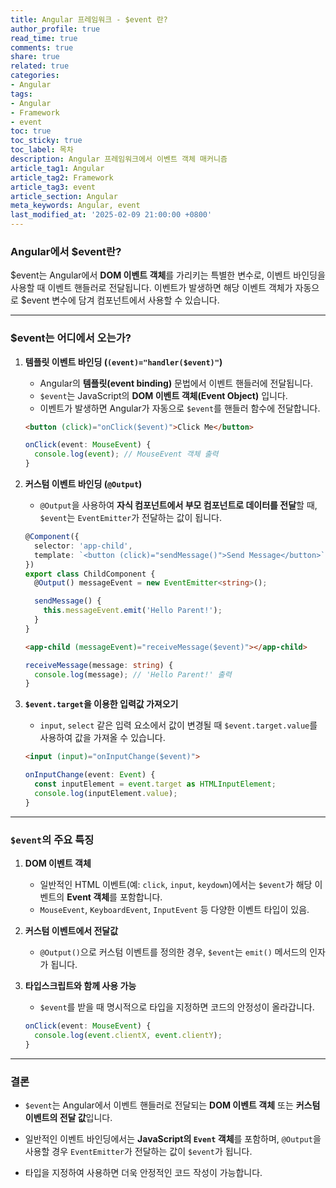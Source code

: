 ```yaml
---
title: Angular 프레임워크 - $event 란?
author_profile: true
read_time: true
comments: true
share: true
related: true
categories:
- Angular
tags:
- Angular
- Framework
- event
toc: true
toc_sticky: true
toc_label: 목차
description: Angular 프레임워크에서 이벤트 객체 매커니즘
article_tag1: Angular
article_tag2: Framework
article_tag3: event
article_section: Angular
meta_keywords: Angular, event
last_modified_at: '2025-02-09 21:00:00 +0800'
---
```



### Angular에서 $event란?

$event는 Angular에서 **DOM 이벤트 객체**를 가리키는 특별한 변수로, 이벤트 바인딩을 사용할 때 이벤트 핸들러로 전달됩니다. 이벤트가 발생하면 해당 이벤트 객체가 자동으로 $event 변수에 담겨 컴포넌트에서 사용할 수 있습니다.

---

### $event는 어디에서 오는가?

1. **템플릿 이벤트 바인딩 (`(event)="handler($event)"`)**

   - Angular의 **템플릿(event binding)** 문법에서 이벤트 핸들러에 전달됩니다.
   - `$event`는 JavaScript의 **DOM 이벤트 객체(Event Object)** 입니다.
   - 이벤트가 발생하면 Angular가 자동으로 `$event`를 핸들러 함수에 전달합니다.

   ```html
   <button (click)="onClick($event)">Click Me</button>
   ```

   ```typescript
   onClick(event: MouseEvent) {
     console.log(event); // MouseEvent 객체 출력
   }
   ```

2. **커스텀 이벤트 바인딩 (`@Output`)**

   - `@Output`을 사용하여 **자식 컴포넌트에서 부모 컴포넌트로 데이터를 전달**할 때, `$event`는 `EventEmitter`가 전달하는 값이 됩니다.

   ```typescript
   @Component({
     selector: 'app-child',
     template: `<button (click)="sendMessage()">Send Message</button>`
   })
   export class ChildComponent {
     @Output() messageEvent = new EventEmitter<string>();

     sendMessage() {
       this.messageEvent.emit('Hello Parent!');
     }
   }
   ```

   ```html
   <app-child (messageEvent)="receiveMessage($event)"></app-child>
   ```

   ```typescript
   receiveMessage(message: string) {
     console.log(message); // 'Hello Parent!' 출력
   }
   ```

3. **`$event.target`을 이용한 입력값 가져오기**

   - `input`, `select` 같은 입력 요소에서 값이 변경될 때 `$event.target.value`를 사용하여 값을 가져올 수 있습니다.

   ```html
   <input (input)="onInputChange($event)">
   ```

   ```typescript
   onInputChange(event: Event) {
     const inputElement = event.target as HTMLInputElement;
     console.log(inputElement.value);
   }
   ```

---

### `$event`의 주요 특징

1. **DOM 이벤트 객체**
   - 일반적인 HTML 이벤트(예: `click`, `input`, `keydown`)에서는 `$event`가 해당 이벤트의 **Event 객체**를 포함합니다.
   - `MouseEvent`, `KeyboardEvent`, `InputEvent` 등 다양한 이벤트 타입이 있음.

2. **커스텀 이벤트에서 전달값**
   - `@Output()`으로 커스텀 이벤트를 정의한 경우, `$event`는 `emit()` 메서드의 인자가 됩니다.

3. **타입스크립트와 함께 사용 가능**
   - `$event`를 받을 때 명시적으로 타입을 지정하면 코드의 안정성이 올라갑니다.
   ```typescript
   onClick(event: MouseEvent) {
     console.log(event.clientX, event.clientY);
   }
   ```

---

### 결론

- `$event`는 Angular에서 이벤트 핸들러로 전달되는 **DOM 이벤트 객체** 또는 **커스텀 이벤트의 전달 값**입니다.

- 일반적인 이벤트 바인딩에서는 **JavaScript의 `Event` 객체**를 포함하며, `@Output`을 사용할 경우 `EventEmitter`가 전달하는 값이 `$event`가 됩니다.

- 타입을 지정하여 사용하면 더욱 안정적인 코드 작성이 가능합니다.